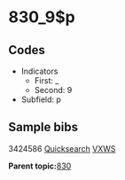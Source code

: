 # 830\_9$p

## Codes

-   Indicators
    -   First: \_
    -   Second: 9
-   Subfield: p

## Sample bibs

3424586 [Quicksearch](https://search.library.yale.edu/catalog/3424586) [VXWS](http://prodorbis.library.yale.edu:7014/vxws/GetHoldingsService?bibId=3424586)

**Parent topic:**[830](../../tags/830/830.md)

